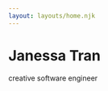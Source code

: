 ```yaml
---
layout: layouts/home.njk
---
```


<!--
<div class="webpage-illustration-container">
  <img src="https://i.imgur.com/Kw5mZK3.png" class="illustration" style="align: right" alt="janessa">
</div> -->

<div class="center">
  <h1 class="main-title">Janessa Tran</h1>
  <span class="subtitle">creative software engineer<span>
</div>
